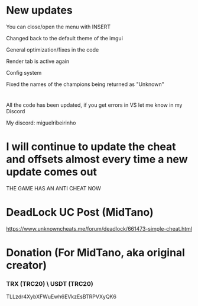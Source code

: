 # New updates

You can close/open the menu with INSERT

Changed back to the default theme of the imgui

General optimization/fixes in the code

Render tab is active again

Config system

Fixed the names of the champions being returned as "Unknown"
#
All the code has been updated, if you get errors in VS let me know in my Discord

My discord: miguelribeirinho

# I will continue to update the cheat and offsets almost every time a new update comes out
THE GAME HAS AN ANTI CHEAT NOW
#
#
#

# DeadLock UC Post (MidTano)

https://www.unknowncheats.me/forum/deadlock/661473-simple-cheat.html

# Donation (For MidTano, aka original creator)
### TRX (TRC20) \ USDT (TRC20)
TLLzdr4XybXFWuEwh6EVkzEsBTRPVXyQK6 
